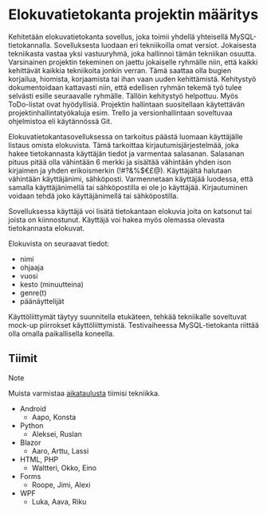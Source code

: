 # Elokuvatietokanta projektin määritys

Kehitetään elokuvatietokanta sovellus, joka toimii yhdellä yhteisellä MySQL-tietokannalla.
Sovelluksesta luodaan eri tekniikoilla omat versiot. Jokaisesta tekniikasta vastaa yksi vastuuryhmä, joka hallinnoi tämän tekniikan osuutta. Varsinainen projektin tekeminen on jaettu jokaiselle ryhmälle niin, että kaikki kehittävät kaikkia tekniikoita jonkin verran. Tämä saattaa olla bugien korjailua, hiomista, korjaamista tai ihan vaan uuden kehittämistä.
Kehitystyö dokumentoidaan kattavasti niin, että edellisen ryhmän tekemä työ tulee selvästi esille seuraavalle ryhmälle. Tällöin kehitystyö helpottuu. Myös ToDo-listat ovat hyödyllisiä.
Projektin hallintaan suositellaan käytettävän projektinhallintatyökaluja esim. Trello ja versionhallintaan soveltuvaa ohjelmistoa eli käytännössä Git.

Elokuvatietokantasovelluksessa on tarkoitus päästä luomaan käyttäjälle listaus omista elokuvista. Tämä tarkoittaa kirjautumisjärjestelmää, joka hakee tietokannasta käyttäjän tiedot ja varmentaa salasanan. Salasanan pituus pitää olla vähintään 6 merkki ja sisältää vähintään yhden ison kirjaimen ja yhden erikoismerkin (!#?&%$€£@). Käyttäjältä halutaan vähintään käyttäjänimi, sähköposti. Varmennetaan käyttäjää luodessa, että samalla käyttäjänimellä tai sähköpostilla ei ole jo käyttäjää. Kirjautuminen voidaan tehdä joko käyttäjänimellä tai sähköpostilla.

Sovelluksessa käyttäjä voi lisätä tietokantaan elokuvia joita on katsonut tai joista on kiinnostunut. Käyttäjä voi hakea myös olemassa olevasta tietokannasta elokuvat.

Elokuvista on seuraavat tiedot:
- nimi
- ohjaaja
- vuosi
- kesto (minuutteina)
- genre(t)
- päänäyttelijät

Käyttöliittymät täytyy suunnitella etukäteen, tehkää tekniikalle soveltuvat mock-up piirrokset käyttöliittymistä.
Testivaiheessa MySQL-tietokanta riittää olla omalla paikallisella koneella.

## Tiimit
> [!NOTE]
> Muista varmistaa [aikataulusta](https://docs.google.com/spreadsheets/d/1NEqnXOf7Z1ryIY_puHlkVnVfvkVt-kew2BHigMRRhkQ/edit#gid=0) tiimisi tekniikka.
- Android
   - Aapo, Konsta
- Python
   - Aleksei, Ruslan
- Blazor
   - Aaro, Arttu, Lassi
- HTML, PHP
   - Waltteri, Okko, Eino
- Forms
   - Roope, Jimi, Alexi
- WPF
   - Luka, Aava, Riku
